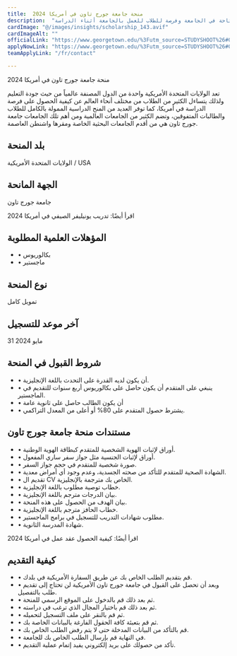 ```yaml
---
title:  منحة جامعة جورج تاون في أمريكا 2024 
description:  "فرصة ذهبية مقدمة من جامعة جورجتاون أمريكا في التخصصات المتاحة في الجامعة وفرصة للطلاب للعمل بالجامعة أثناء الدراسة" 
cardImage: "@/images/insights/scholarship_143.avif" 
cardImageAlt: "" 
officialLink: "https://www.georgetown.edu/%3Futm_source=STUDYSHOOT%26#038;utm_medium=Grants%26#038;utm_campaign=STUDYSHOOT-Website%26#038;utm_id=33679%26#038;utm_term=STUDYSHOOT" 
applyNowLink: "https://www.georgetown.edu/%3Futm_source=STUDYSHOOT%26#038;utm_medium=Grants%26#038;utm_campaign=STUDYSHOOT-Website%26#038;utm_id=33679%26#038;utm_term=STUDYSHOOT" 
teamApplyLink: "/fr/contact"

---
```


منحة جامعة جورج تاون في أمريكا 2024

تعد الولايات المتحدة الأمريكية واحدة من الدول المصنفة عالمياً من حيث جودة التعليم ولذلك يتساءل الكثير من الطلاب من مختلف أنحاء العالم عن كيفية الحصول على فرصة الدراسة في أمريكا، كما توفر العديد من المنح الدراسية الممولة بالكامل للطلاب والطالبات المتفوقين، وتضم الكثير من الجامعات العالمية ومن أهم تلك الجامعات جامعة جورج تاون هي من أقدم الجامعات البحثية الخاصة ومقرها واشنطن العاصمة.

## بلد المنحة

الولايات المتحدة الأمريكية / USA

## الجهة المانحة

جامعة جورج تاون

اقرأ أيضًا: تدريب يونيليفر الصيفي في أمريكا 2024

## المؤهلات العلمية المطلوبة

- • بكالوريوس
- • ماجستير

## نوع المنحة

تمويل كامل

## آخر موعد للتسجيل

31 مايو 2024

## شروط القبول في المنحة

- • أن يكون لديه القدرة على التحدث باللغة الإنجليزية.
- • ينبغي على المتقدم أن يكون حاصل على بكالوريوس أربع سنوات للتقديم في الماجستير.
- • أن يكون الطالب حاصل على ثانوية عامة
- • يشترط حصول المتقدم على 80% أو أعلى من المعدل التراكمي.

## مستندات منحة جامعة جورج تاون

- • أوراق لإثبات الهوية الشخصية للمتقدم كبطاقة الهوية الوطنية.
- • أوراق لإثبات الجنسية مثل جواز سفر ساري المفعول.
- • صورة شخصية للمتقدم في حجم جواز السفر.
- • الشهادة الصحية للمتقدم للتأكد من صحته الجسدية، وعدم وجود أي أمراض معدية.
- • تقديم ال CV الخاص بك مترجمة بالإنجليزية.
- • خطاب توصية مطلوب باللغة الإنجليزية.
- • بيان الدرجات مترجم باللغة الإنجليزية.
- • بيان الهدف من الحصول على هذه المنحة.
- • خطاب الحافز مترجم باللغة الإنجليزية.
- • مطلوب شهادات التدريب للتسجيل في برامج الماجستير.
- • شهادة المدرسة الثانوية.

اقرأ أيضًا: كيفية الحصول عقد عمل في أمريكا 2024

## كيفية التقديم

- • قم بتقديم الطلب الخاص بك عن طريق السفارة الأمريكية في بلدك.
- • وبعد أن تحصل على القبول في جامعة جورج تاون الأمريكية لن تحتاج إلى تقديم طلب بالتفصيل.
- • ثم بعد ذلك قم بالدخول على الموقع الرسمي للمنحة.
- • ثم بعد ذلك قم باختيار المجال الذي ترغب في دراسته.
- • ثم قم بالنقر على ملف التسجيل لتحميله.
- • ثم قم بتعبئة كافة الحقول الفارغة بالبيانات الخاصة بك.
- • قم بالتأكد من البيانات المدخلة حتى لا يتم رفض الطلب الخاص بك.
- • في النهاية قم بإرسال الطلب الخاص بك للجامعة.
- • تأكد من حصولك على بريد إلكتروني يفيد إتمام عملية التقديم.

